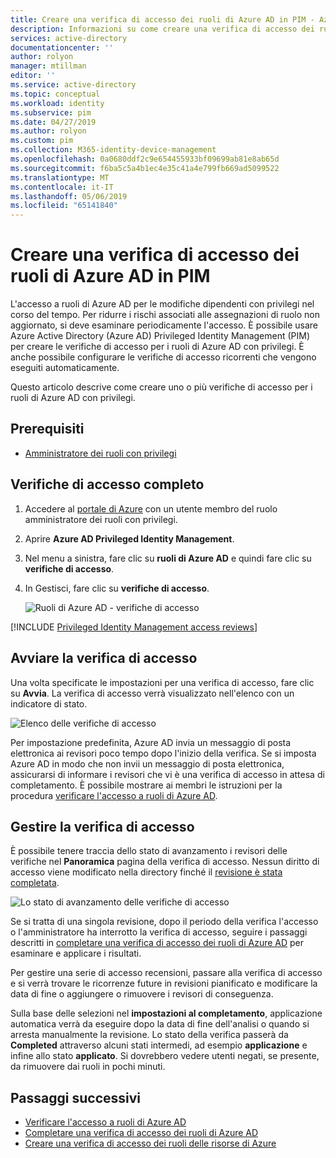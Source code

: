 ```yaml
---
title: Creare una verifica di accesso dei ruoli di Azure AD in PIM - Azure Active Directory | Microsoft Docs
description: Informazioni su come creare una verifica di accesso dei ruoli di Azure AD in Azure AD Privileged Identity Management (PIM).
services: active-directory
documentationcenter: ''
author: rolyon
manager: mtillman
editor: ''
ms.service: active-directory
ms.topic: conceptual
ms.workload: identity
ms.subservice: pim
ms.date: 04/27/2019
ms.author: rolyon
ms.custom: pim
ms.collection: M365-identity-device-management
ms.openlocfilehash: 0a0680ddf2c9e654455933bf09699ab81e8ab65d
ms.sourcegitcommit: f6ba5c5a4b1ec4e35c41a4e799fb669ad5099522
ms.translationtype: MT
ms.contentlocale: it-IT
ms.lasthandoff: 05/06/2019
ms.locfileid: "65141840"
---
```

# <a name="create-an-access-review-of-azure-ad-roles-in-pim"></a>Creare una verifica di accesso dei ruoli di Azure AD in PIM

L'accesso a ruoli di Azure AD per le modifiche dipendenti con privilegi nel corso del tempo. Per ridurre i rischi associati alle assegnazioni di ruolo non aggiornato, si deve esaminare periodicamente l'accesso. È possibile usare Azure Active Directory (Azure AD) Privileged Identity Management (PIM) per creare le verifiche di accesso per i ruoli di Azure AD con privilegi. È anche possibile configurare le verifiche di accesso ricorrenti che vengono eseguiti automaticamente.

Questo articolo descrive come creare uno o più verifiche di accesso per i ruoli di Azure AD con privilegi.

## <a name="prerequisites"></a>Prerequisiti

- [Amministratore dei ruoli con privilegi](../users-groups-roles/directory-assign-admin-roles.md#privileged-role-administrator)

## <a name="open-access-reviews"></a>Verifiche di accesso completo

1. Accedere al [portale di Azure](https://portal.azure.com/) con un utente membro del ruolo amministratore dei ruoli con privilegi.

1. Aprire **Azure AD Privileged Identity Management**.

1. Nel menu a sinistra, fare clic su **ruoli di Azure AD** e quindi fare clic su **verifiche di accesso**.

1. In Gestisci, fare clic su **verifiche di accesso**.

    ![Ruoli di Azure AD - verifiche di accesso](./media/pim-how-to-start-security-review/access-reviews.png)


[!INCLUDE [Privileged Identity Management access reviews](../../../includes/active-directory-privileged-identity-management-access-reviews.md)]


## <a name="start-the-access-review"></a>Avviare la verifica di accesso

Una volta specificate le impostazioni per una verifica di accesso, fare clic su **Avvia**. La verifica di accesso verrà visualizzato nell'elenco con un indicatore di stato.

![Elenco delle verifiche di accesso](./media/pim-how-to-start-security-review/access-reviews-list.png)

Per impostazione predefinita, Azure AD invia un messaggio di posta elettronica ai revisori poco tempo dopo l'inizio della verifica. Se si imposta Azure AD in modo che non invii un messaggio di posta elettronica, assicurarsi di informare i revisori che vi è una verifica di accesso in attesa di completamento. È possibile mostrare ai membri le istruzioni per la procedura [verificare l'accesso a ruoli di Azure AD](pim-how-to-perform-security-review.md).

## <a name="manage-the-access-review"></a>Gestire la verifica di accesso

È possibile tenere traccia dello stato di avanzamento i revisori delle verifiche nel **Panoramica** pagina della verifica di accesso. Nessun diritto di accesso viene modificato nella directory finché il [revisione è stata completata](pim-how-to-complete-review.md).

![Lo stato di avanzamento delle verifiche di accesso](./media/pim-how-to-start-security-review/access-review-overview.png)

Se si tratta di una singola revisione, dopo il periodo della verifica l'accesso o l'amministratore ha interrotto la verifica di accesso, seguire i passaggi descritti in [completare una verifica di accesso dei ruoli di Azure AD](pim-how-to-complete-review.md) per esaminare e applicare i risultati.  

Per gestire una serie di accesso recensioni, passare alla verifica di accesso e si verrà trovare le ricorrenze future in revisioni pianificato e modificare la data di fine o aggiungere o rimuovere i revisori di conseguenza.

Sulla base delle selezioni nel **impostazioni al completamento**, applicazione automatica verrà da eseguire dopo la data di fine dell'analisi o quando si arresta manualmente la revisione. Lo stato della verifica passerà da **Completed** attraverso alcuni stati intermedi, ad esempio **applicazione** e infine allo stato **applicato**. Si dovrebbero vedere utenti negati, se presente, da rimuovere dai ruoli in pochi minuti.

## <a name="next-steps"></a>Passaggi successivi

- [Verificare l'accesso a ruoli di Azure AD](pim-how-to-perform-security-review.md)
- [Completare una verifica di accesso dei ruoli di Azure AD](pim-how-to-complete-review.md)
- [Creare una verifica di accesso dei ruoli delle risorse di Azure](pim-resource-roles-start-access-review.md)
